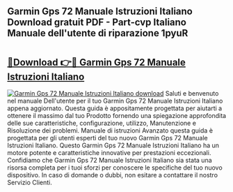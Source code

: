 ## Garmin Gps 72 Manuale Istruzioni Italiano Download gratuit PDF - Part-cvp Italiano Manuale dell'utente di riparazione 1pyuR

# <h2><a href="http://dfckn5.blite.top/?on=Garmin+Gps+72+Manuale+Istruzioni+Italiano">🔗Download 👉🔴 Garmin Gps 72 Manuale Istruzioni Italiano</a></h2>

[![Garmin Gps 72 Manuale Istruzioni Italiano download](https://i.imgur.com/lujVjoI.png)](http://dfckn5.blite.top/?on=Garmin+Gps+72+Manuale+Istruzioni+Italiano)
Saluti e benvenuto nel manuale Dell'utente per il tuo Garmin Gps 72 Manuale Istruzioni Italiano appena aggiornato. Questa guida è appositamente progettata per aiutarti a ottenere il massimo dal tuo Prodotto fornendo una spiegazione approfondita delle sue caratteristiche, configurazione, utilizzo, Manutenzione e Risoluzione dei problemi. Manuale di istruzioni Avanzato questa guida è progettata per gli utenti esperti del tuo nuovo Garmin Gps 72 Manuale Istruzioni Italiano. Questo Garmin Gps 72 Manuale Istruzioni Italiano ha un motore potente e caratteristiche innovative per prestazioni eccezionali. Confidiamo che Garmin Gps 72 Manuale Istruzioni Italiano sia stata una risorsa completa per i tuoi sforzi per conoscere le specifiche del tuo nuovo dispositivo. In caso di domande o dubbi, non esitare a contattare il nostro Servizio Clienti.
